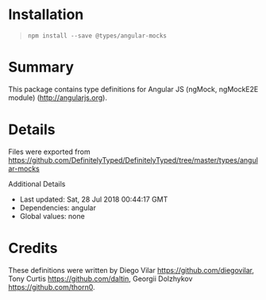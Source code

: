 # Installation
> `npm install --save @types/angular-mocks`

# Summary
This package contains type definitions for Angular JS (ngMock, ngMockE2E module) (http://angularjs.org).

# Details
Files were exported from https://github.com/DefinitelyTyped/DefinitelyTyped/tree/master/types/angular-mocks

Additional Details
 * Last updated: Sat, 28 Jul 2018 00:44:17 GMT
 * Dependencies: angular
 * Global values: none

# Credits
These definitions were written by Diego Vilar <https://github.com/diegovilar>, Tony Curtis <https://github.com/daltin>, Georgii Dolzhykov <https://github.com/thorn0>.
